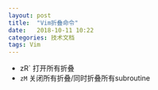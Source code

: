 ```yaml
---
layout: post
title:  "Vim折叠命令"
date:   2018-10-11 10:22
categories: 技术文档
tags: Vim
---
```


- zR` 打开所有折叠
- `zM` 关闭所有折叠/同时折叠所有subroutine